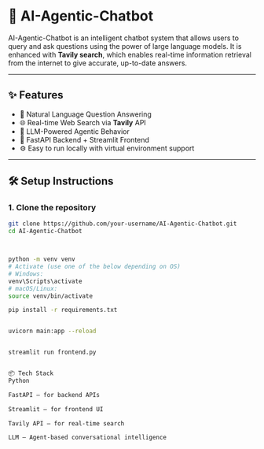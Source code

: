# 🤖 AI-Agentic-Chatbot

AI-Agentic-Chatbot is an intelligent chatbot system that allows users to query and ask questions using the power of large language models. It is enhanced with **Tavily search**, which enables real-time information retrieval from the internet to give accurate, up-to-date answers.

---

## ✨ Features

- 💬 Natural Language Question Answering  
- 🌐 Real-time Web Search via **Tavily** API  
- 🧠 LLM-Powered Agentic Behavior  
- 🔌 FastAPI Backend + Streamlit Frontend  
- ⚙️ Easy to run locally with virtual environment support  

---

## 🛠️ Setup Instructions

### 1. Clone the repository

```bash
git clone https://github.com/your-username/AI-Agentic-Chatbot.git
cd AI-Agentic-Chatbot



python -m venv venv
# Activate (use one of the below depending on OS)
# Windows:
venv\Scripts\activate
# macOS/Linux:
source venv/bin/activate

pip install -r requirements.txt


uvicorn main:app --reload


streamlit run frontend.py


📦 Tech Stack
Python

FastAPI – for backend APIs

Streamlit – for frontend UI

Tavily API – for real-time search

LLM – Agent-based conversational intelligence





